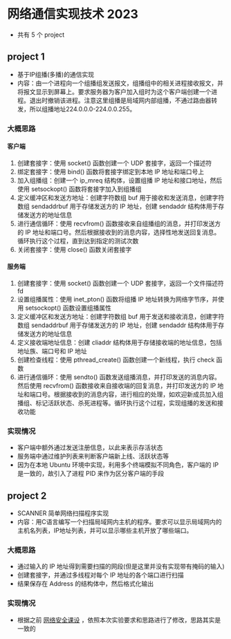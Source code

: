 # 网络通信实现技术 2023
- 共有 5 个 project
## project 1 
- 基于IP组播(多播)的通信实现
- 内容：由一个进程向一个组播组发送报文，组播组中的相关进程接收报文，并将报文显示到屏幕上。要求服务器为客户加入组时为这个客户端创建一个进程。退出时撤销该进程。注意这里组播是局域网内部组播，不通过路由器转发，所以组播地址224.0.0.0-224.0.0.255。
### 大概思路
#### 客户端
1. 创建套接字：使用 socket() 函数创建一个 UDP 套接字，返回一个描述符
2. 绑定套接字：使用 bind() 函数将套接字绑定到本地 IP 地址和端口号上
3. 加入组播组：创建一个 ip_mreq 结构体，设置组播 IP 地址和接口地址，然后使用 setsockopt() 函数将套接字加入到组播组
4. 定义缓冲区和发送方地址：创建字符数组 buf 用于接收和发送消息，创建字符数组 sendaddrbuf 用于存储发送方的 IP 地址，创建 sendaddr 结构体用于存储发送方的地址信息
5. 进行通信循环：使用 recvfrom() 函数接收来自组播组的消息，并打印发送方的 IP 地址和端口号。然后根据接收到的消息内容，选择性地发送回复消息。循环执行这个过程，直到达到指定的测试次数
6. 关闭套接字：使用 close() 函数关闭套接字

#### 服务端
1. 创建套接字：使用 socket() 函数创建一个 UDP 套接字，返回一个文件描述符 fd
2. 设置组播属性：使用 inet_pton() 函数将组播 IP 地址转换为网络字节序，并使用 setsockopt() 函数设置组播属性
3. 定义缓冲区和发送方地址：创建字符数组 buf 用于发送和接收消息，创建字符数组 sendaddrbuf 用于存储发送方的 IP 地址，创建 sendaddr 结构体用于存储发送方的地址信息
4. 定义接收端地址信息：创建 cliaddr 结构体用于存储接收端的地址信息，包括地址族、端口号和 IP 地址
5. 创建检查线程：使用 pthread_create() 函数创建一个新线程，执行 check 函数
6. 进行通信循环：使用 sendto() 函数发送组播消息，并打印发送的消息内容。然后使用 recvfrom() 函数接收来自接收端的回复消息，并打印发送方的 IP 地址和端口号。根据接收到的消息内容，进行相应的处理，如欢迎新成员加入组播组、标记活跃状态、杀死进程等。循环执行这个过程，实现组播的发送和接收功能

### 实现情况
- 客户端中额外通过发送注册信息，以此来表示存活状态
- 服务端中通过维护列表来判断客户端新上线、活跃状态等
- 因为在本地 Ubuntu 环境中实现，利用多个终端模拟不同角色，客户端的 IP 是一致的，故引入了进程 PID 来作为区分客户端的手段

## project 2
- SCANNER 简单网络扫描程序实现
- 内容：用C语言编写一个扫描局域网内主机的程序。要求可以显示局域网内的主机名列表，IP地址列表，并可以显示哪些主机开放了哪些端口。

### 大概思路
- 通过输入的 IP 地址得到需要扫描的网段(但是这里并没有实现带有掩码的输入)
- 创建套接字，并通过多线程对每个 IP 地址的各个端口进行扫描
- 结果保存在 Address 的结构体中，然后格式化输出

### 实现情况
- 根据之前 [网络安全课设](https://github.com/SuburbiaXX/Cybersecurity) ，依照本次实验要求和思路进行了修改，思路其实是一致的